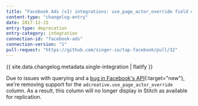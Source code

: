 ```yaml
---
title: "Facebook Ads (v1) integrations: use_page_actor_override field deprecation"
content-type: "changelog-entry"
date: 2017-12-15
entry-type: deprecation
entry-category: integration
connection-id: "facebook-ads"
connection-version: "1"
pull-request: "https://github.com/singer-io/tap-facebook/pull/32"
---
```

{{ site.data.changelog.metadata.single-integration | flatify }}

Due to issues with querying and a [bug in Facebook's API](https://developers.facebook.com/support/bugs/262625957597388/){:target="new"}, we're removing support for the `adcreative.use_page_actor_override` column. As a result, this column will no longer display in Stitch as available for replication.